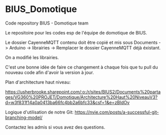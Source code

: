 # BIUS_Domotique
Code repository BIUS - Domotique team

Le repositoire pour les codes esp de l'équipe de domotique de BIUS.

Le dossier CayenneMQTT contenu doit être copié et mis sous Documents -> Arduino -> librairies -> Remplacer le dossier CayenneMQTT déjà éxistant.

On a modifié les librairies.

C'est une bonne idée de faire ce changement à chaque fois que tu pull du nouveau code afin d'avoir la version à jour.

Plan d'architecture haut niveau:

https://usherbrooke.sharepoint.com/:o:/r/sites/BIUS2/Documents%20partages/VG360%20PROJET/Domotique/Architecture%20Haut%20NiveauV3?d=w3f831f14a0a0413ba66fc4bb2a6bfc33&csf=1&e=zBldOv

Logique d'utilisation de notre Git: https://nvie.com/posts/a-successful-git-branching-model/

Contactez les admis si vous avez des questions.

